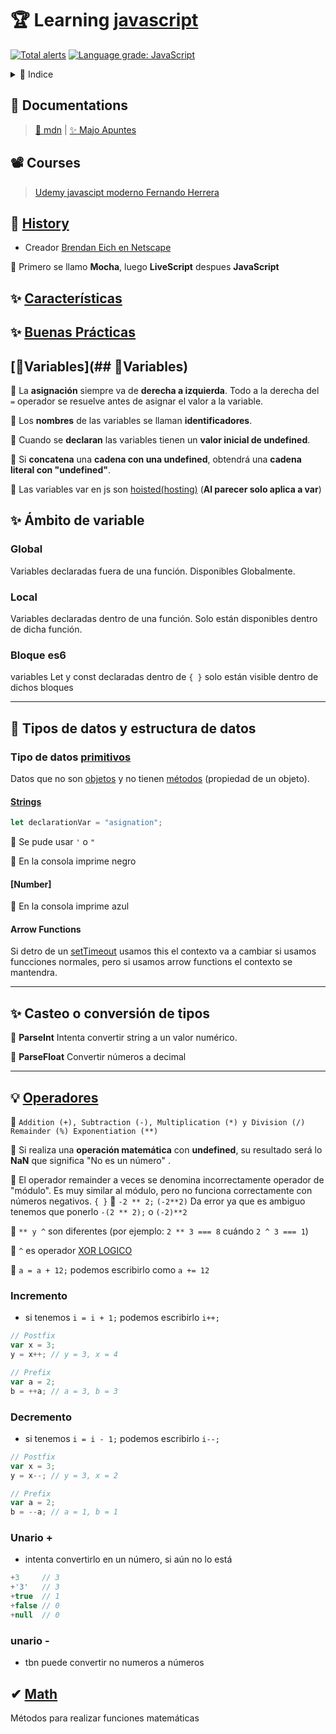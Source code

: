 # 🏆 Learning [javascript](https://developer.mozilla.org/es/docs/Learn/Getting_started_with_the_web/JavaScript_basics)

[![Total alerts](https://img.shields.io/lgtm/alerts/g/jhonPariona/_learn-js.svg?logo=lgtm&logoWidth=18)](https://lgtm.com/projects/g/jhonPariona/_learn-js/alerts/)
[![Language grade: JavaScript](https://img.shields.io/lgtm/grade/javascript/g/jhonPariona/_learn-js.svg?logo=lgtm&logoWidth=18)](https://lgtm.com/projects/g/jhonPariona/_learn-js/context:javascript)


<details>
<summary>📜 Indice</summary>
<ul>
<li><a href="#-learning-javascript">🏆 Learning javascript</a></li>
</ul>
</details>

## 📖 Documentations

> [🦊 mdn](https://developer.mozilla.org/es/docs/Web/JavaScript) | [✨ Majo Apuntes](https://majoledesma.github.io/js-notes/)

## 📽️ Courses

> [Udemy javascipt moderno Fernando Herrera](https://www.udemy.com/course/javascript-moderno-guia-definitiva-construye-10-proyectos/)

## 🎩 [History](https://github.com/jhonPariona/_learn-js/blob/master/docs/history.md#-history)

- Creador [Brendan Eich en Netscape](https://es.wikipedia.org/wiki/Brendan_Eich)

🦜 Primero se llamo **Mocha**, luego **LiveScript** despues **JavaScript**

## ✨ **[Características](https://github.com/jhonPariona/_learn-js/blob/master/docs/caracteristicas.md#-caracter%C3%ADsticas)**

## ✨ [Buenas Prácticas](https://github.com/jhonPariona/_learn-js/blob/master/docs/buenas-practicas.md#buenas-pr%C3%A1cticas)


## [🤩Variables](## 🤩Variables)

🦜 La **asignación** siempre va de **derecha a izquierda**. Todo a la derecha del `=` operador se resuelve antes de asignar el valor a la variable.

🦜 Los **nombres** de las variables se llaman **identificadores**.

🦜 Cuando se **declaran** las variables tienen un **valor inicial de undefined**.

🦜 Si **concatena** una **cadena con una undefined**, obtendrá una **cadena literal con "undefined"**.

🦜 Las variables var en js son [hoisted(hosting)](hoisting.js) (**Al parecer solo aplica a var**)

## ✨ Ámbito de variable

### Global

Variables declaradas fuera de una función. Disponibles Globalmente.

### Local

Variables declaradas dentro de una función. Solo están disponibles dentro de dicha función.

### Bloque es6

variables Let y const declaradas dentro de `{ }` solo están visible dentro de dichos bloques

---

## 🦊 Tipos de datos y estructura de datos

### Tipo de datos [primitivos](https://github.com/jhonPariona/_learn-js/blob/master/docs/variables.primitive.md#tipos-de-datos-y-estructura-de-datos)

Datos que no son [objetos](https://developer.mozilla.org/en-US/docs/Glossary/object) y no tienen [métodos](https://developer.mozilla.org/en-US/docs/Glossary/method) (propiedad de un objeto).

#### [Strings](https://github.com/jhonPariona/_learn-js/blob/master/docs/varibles.string.md#strings)

```javascript
let declarationVar = "asignation";
```

🦜 Se pude usar `'` o `"`

🦜 En la consola imprime negro

#### [Number]

🦜 En la consola imprime azul


#### Arrow Functions

Si detro de un [setTimeout](arrowFuncions.bucles.js) usamos this el contexto va a cambiar si usamos funcciones normales, pero si usamos arrow functions el contexto se mantendra.

---

## ✨ Casteo o conversión de tipos

🦜 **ParseInt** Intenta convertir string a un valor numérico.

🦜 **ParseFloat** Convertir números a decimal

---

## 💡 [Operadores](https://developer.mozilla.org/en-US/docs/Web/JavaScript/Reference/Operators/Arithmetic_Operators#Increment_())

🦜 `Addition (+), Subtraction (-), Multiplication (*) y Division (/) Remainder (%) Exponentiation (**)`

🦜 Si realiza una **operación matemática** con **undefined**, su resultado será lo **NaN** que significa "No es un número" .

🦜 El operador remainder a veces se denomina incorrectamente operador de "módulo". Es muy similar al módulo, pero no funciona correctamente con números negativos.
`{ }`
🦜 `-2 ** 2;` `(-2**2)` Da error ya que es ambiguo tenemos que ponerlo `-(2 ** 2);` o `(-2)**2`

🦜 `** y ^` son diferentes (por ejemplo: `2 ** 3 === 8` cuándo `2 ^ 3 === 1`)

🦜 `^` es operador [XOR LOGICO](https://developer.mozilla.org/en-US/docs/Web/JavaScript/Reference/Operators/Bitwise_Operators#Bitwise_XOR)

🦜 `a = a + 12;` podemos escribirlo como `a += 12`

### Incremento

- si tenemos `i = i + 1;` podemos escribirlo `i++;`

```javascript
// Postfix
var x = 3;
y = x++; // y = 3, x = 4

// Prefix
var a = 2;
b = ++a; // a = 3, b = 3
```

### Decremento

- si tenemos `i = i - 1;` podemos escribirlo `i--;`

```javascript
// Postfix
var x = 3;
y = x--; // y = 3, x = 2

// Prefix
var a = 2;
b = --a; // a = 1, b = 1
```

### Unario +

- intenta convertirlo en un número, si aún no lo está

```javascript
+3     // 3
+'3'   // 3
+true  // 1
+false // 0
+null  // 0
```

### unario -

- tbn puede convertir no numeros a números

## ✔ [Math](https://developer.mozilla.org/es/docs/Web/JavaScript/Referencia/Objetos_globales/Math)

Métodos para realizar funciones matemáticas
